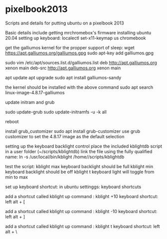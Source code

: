 # pixelbook2013
Scripts and details for putting ubuntu on a pixelbook 2013

Basic details include getting mrchromebox's firmware
installing ubuntu 20.04
setting up keyboard:
localectl set-x11-keymap us chromebook

get the galliumos kernel for the propper support of sleep:
wget https://apt.galliumos.org/galliumos.gpg
sudo apt-key add galliumos.gpg

sudo vim /etc/apt/sources.list.d/galliumos.list
deb     http://apt.galliumos.org xenon main
deb-src http://apt.galliumos.org xenon main

apt update
apt upgrade
sudo apt install galliumos-sandy

the kernel should be installed with the above command
sudo apt search linux-image-4.8.17-galliumos

update initram and grub

sudo update-grub
sudo update-initramfs -u -k all

reboot

install grub_customizer
sudo apt install grub-customizer
use grub customizer to set the 4.8.17 image as the default selection

setting up the keyboard backlight control
place the included kblightdb script in a user folder (~/scripts/kblightdb)
link the file using the fully qualified name:
ln -s /usr/local/bin/kblight /home/<username>/scripts/kblightdb

test the script:
kblight max
keyboard backlight should be full
kblight min 
keyboard backlight should be off
kblight t 
keyboard light will toggle from min to max

set up keyboard shortcut:
in ubuntu settinggs:
  keyboard shortcuts

add a shortcut called kblight up
command : kblight +10
keyboard shortcut:
left alt + [

add a shortcut called kblight up
command : kblight -10
keyboard shortcut:
left alt + ]

add a shortcut called kblight up
command : kblight t
keyboard shortcut:
left alt + \
